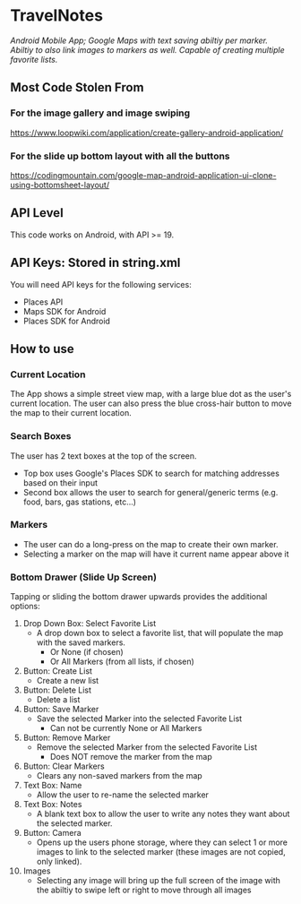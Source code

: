 # TravelNotes
*Android Mobile App; Google Maps with text saving abiltiy per marker. Abiltiy to also link images to markers as well. Capable of creating multiple favorite lists.*
## Most Code Stolen From
### For the image gallery and image swiping
https://www.loopwiki.com/application/create-gallery-android-application/
### For the slide up bottom layout with all the buttons
https://codingmountain.com/google-map-android-application-ui-clone-using-bottomsheet-layout/
## API Level
This code works on Android, with API >= 19. 
## API Keys: Stored in string.xml
You will need API keys for the following services:
- Places API
- Maps SDK for Android
- Places SDK for Android
## How to use
### Current Location
The App shows a simple street view map, with a large blue dot as the user's current location. The user can also press the blue cross-hair button to move the map to their current location.
### Search Boxes
The user has 2 text boxes at the top of the screen. 
- Top box uses Google's Places SDK to search for matching addresses based on their input
- Second box allows the user to search for general/generic terms (e.g. food, bars, gas stations, etc...)
### Markers
- The user can do a long-press on the map to create their own marker.
- Selecting a marker on the map will have it current name appear above it
### Bottom Drawer (Slide Up Screen)
Tapping or sliding the bottom drawer upwards provides the additional options:
1. Drop Down Box: Select Favorite List
   - A drop down box to select a favorite list, that will populate the map with the saved markers.
     - Or None (if chosen)
     - Or All Markers (from all lists, if chosen)
2. Button: Create List
   - Create a new list
3. Button: Delete List
   - Delete a list
4. Button: Save Marker
   - Save the selected Marker into the selected Favorite List
     - Can not be currently None or All Markers
5. Button: Remove Marker
   - Remove the selected Marker from the selected Favorite List
     - Does NOT remove the marker from the map
6. Button: Clear Markers
   - Clears any non-saved markers from the map
7. Text Box: Name
   - Allow the user to re-name the selected marker
8. Text Box: Notes 
   - A blank text box to allow the user to write any notes they want about the selected marker.
9. Button: Camera
   - Opens up the users phone storage, where they can select 1 or more images to link to the selected marker (these images are not copied, only linked).
10. Images
    - Selecting any image will bring up the full screen of the image with the abiltiy to swipe left or right to move through all images
